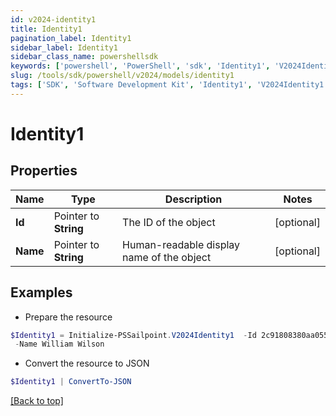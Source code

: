 ```yaml
---
id: v2024-identity1
title: Identity1
pagination_label: Identity1
sidebar_label: Identity1
sidebar_class_name: powershellsdk
keywords: ['powershell', 'PowerShell', 'sdk', 'Identity1', 'V2024Identity1'] 
slug: /tools/sdk/powershell/v2024/models/identity1
tags: ['SDK', 'Software Development Kit', 'Identity1', 'V2024Identity1']
---
```



# Identity1

## Properties

Name | Type | Description | Notes
------------ | ------------- | ------------- | -------------
**Id** |  Pointer to **String** | The ID of the object | [optional] 
**Name** |  Pointer to **String** | Human-readable display name of the object | [optional] 

## Examples

- Prepare the resource
```powershell
$Identity1 = Initialize-PSSailpoint.V2024Identity1  -Id 2c91808380aa05580180aaaaf1940410 `
 -Name William Wilson
```

- Convert the resource to JSON
```powershell
$Identity1 | ConvertTo-JSON
```


[[Back to top]](#) 

